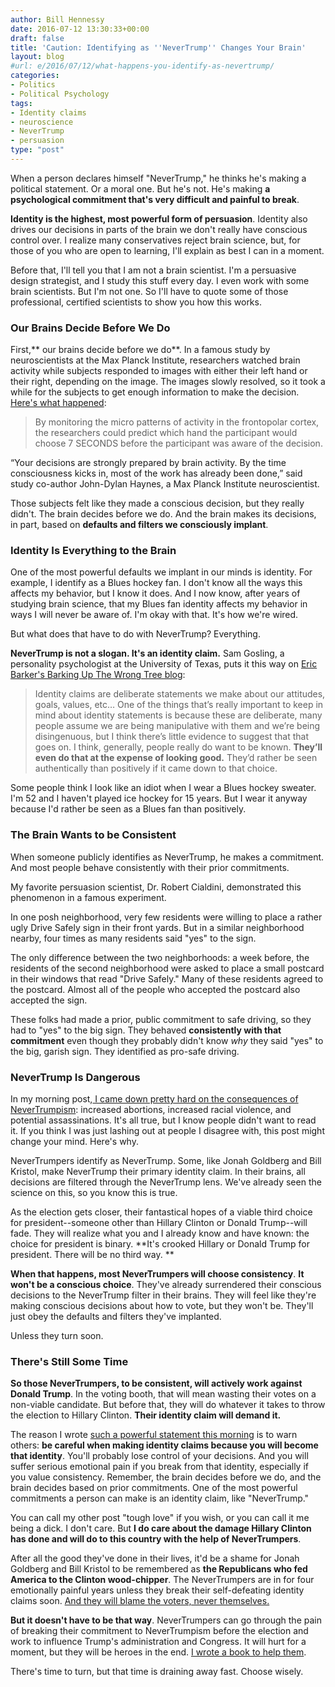 ```yaml
---
author: Bill Hennessy
date: 2016-07-12 13:30:33+00:00
draft: false
title: 'Caution: Identifying as ''NeverTrump'' Changes Your Brain'
layout: blog
#url: e/2016/07/12/what-happens-you-identify-as-nevertrump/
categories:
- Politics
- Political Psychology
tags:
- Identity claims
- neuroscience
- NeverTrump
- persuasion
type: "post"
---
```


When a person declares himself "NeverTrump," he thinks he's making a political statement. Or a moral one. But he's not. He's making **a psychological commitment that's very difficult and painful to break**.

**Identity is the highest, most powerful form of persuasion**. Identity also drives our decisions in parts of the brain we don't really have conscious control over. I realize many conservatives reject brain science, but, for those of you who are open to learning, I'll explain as best I can in a moment.

Before that, I'll tell you that I am not a brain scientist. I'm a persuasive design strategist, and I study this stuff every day. I even work with some brain scientists. But I'm not one. So I'll have to quote some of those professional, certified scientists to show you how this works.



### Our Brains Decide Before We Do



First,** our brains decide before we do**. In a famous study by neuroscientists at the Max Planck Institute, researchers watched brain activity while subjects responded to images with either their left hand or their right, depending on the image. The images slowly resolved, so it took a while for the subjects to get enough information to make the decision. [Here's what happened](https://exploringthemind.com/the-mind/brain-scans-can-reveal-your-decisions-7-seconds-before-you-decide):



> By monitoring the micro patterns of activity in the frontopolar cortex, the researchers could predict which hand the participant would choose 7 SECONDS before the participant was aware of the decision.

“Your decisions are strongly prepared by brain activity. By the time consciousness kicks in, most of the work has already been done,” said study co-author John-Dylan Haynes, a Max Planck Institute neuroscientist.



Those subjects felt like they made a conscious decision, but they really didn't. The brain decides before we do. And the brain makes its decisions, in part, based on **defaults and filters we consciously implant**.



### Identity Is Everything to the Brain



One of the most powerful defaults we implant in our minds is identity. For example, I identify as a Blues hockey fan. I don't know all the ways this affects my behavior, but I know it does. And I now know, after years of studying brain science, that my Blues fan identity affects my behavior in ways I will never be aware of. I'm okay with that. It's how we're wired.

But what does that have to do with NeverTrump? Everything.

**NeverTrump is not a slogan. It's an identity claim.** Sam Gosling, a personality psychologist at the University of Texas, puts it this way on [Eric Barker's Barking Up The Wrong Tree blog](https://www.bakadesuyo.com/2016/06/how-to-read-people-2/):



> Identity claims are deliberate statements we make about our attitudes, goals, values, etc… One of the things that’s really important to keep in mind about identity statements is because these are deliberate, many people assume we are being manipulative with them and we’re being disingenuous, but I think there’s little evidence to suggest that that goes on. I think, generally, people really do want to be known. **They’ll even do that at the expense of looking good.** They’d rather be seen authentically than positively if it came down to that choice.



Some people think I look like an idiot when I wear a Blues hockey sweater. I'm 52 and I haven't played ice hockey for 15 years. But I wear it anyway because I'd rather be seen as a Blues fan than positively.



### The Brain Wants to be Consistent



When someone publicly identifies as NeverTrump, he makes a commitment. And most people behave consistently with their prior commitments.

My favorite persuasion scientist, Dr. Robert Cialdini, demonstrated this phenomenon in a famous experiment.

In one posh neighborhood, very few residents were willing to place a rather ugly Drive Safely sign in their front yards. But in a similar neighborhood nearby, four times as many residents said "yes" to the sign.

The only difference between the two neighborhoods: a week before, the residents of the second neighborhood were asked to place a small postcard in their windows that read "Drive Safely." Many of these residents agreed to the postcard. Almost all of the people who accepted the postcard also accepted the sign.

These folks had made a prior, public commitment to safe driving, so they had to "yes" to the big sign. They behaved **consistently with that commitment** even though they probably didn't know _why_ they said "yes" to the big, garish sign. They identified as pro-safe driving.



### NeverTrump Is Dangerous



In my morning post,[ I came down pretty hard on the consequences of NeverTrumpism](https://hennessysview.com/2016/07/12/how-nevertrump-promotes-race-violence/): increased abortions, increased racial violence, and potential assassinations. It's all true, but I know people didn't want to read it. If you think I was just lashing out at people I disagree with, this post might change your mind. Here's why.

NeverTrumpers identify as NeverTrump. Some, like Jonah Goldberg and Bill Kristol, make NeverTrump their primary identity claim. In their brains, all decisions are filtered through the NeverTrump lens. We've already seen the science on this, so you know this is true.

As the election gets closer, their fantastical hopes of a viable third choice for president--someone other than Hillary Clinton or Donald Trump--will fade. They will realize what you and I already know and have known: the choice for president is binary. **It's crooked Hillary or Donald Trump for president. There will be no third way. **

**When that happens, most NeverTrumpers will choose consistency**. **It won't be a conscious choice**. They've already surrendered their conscious decisions to the NeverTrump filter in their brains. They will feel like they're making conscious decisions about how to vote, but they won't be. They'll just obey the defaults and filters they've implanted.

Unless they turn soon.



### There's Still Some Time



**So those NeverTrumpers, to be consistent, will actively work against Donald Trump**. In the voting booth, that will mean wasting their votes on a non-viable candidate. But before that, they will do whatever it takes to throw the election to Hillary Clinton. **Their identity claim will demand it.**

The reason I wrote [such a powerful statement this morning](https://hennessysview.com/2016/07/12/how-nevertrump-promotes-race-violence/) is to warn others: **be careful when making identity claims because you will become that identity**. You'll probably lose control of your decisions. And you will suffer serious emotional pain if you break from that identity, especially if you value consistency. Remember, the brain decides before we do, and the brain decides based on prior commitments. One of the most powerful commitments a person can make is an identity claim, like "NeverTrump."

You can call my other post "tough love" if you wish, or you can call it me being a dick. I don't care. But **I do care about the damage Hillary Clinton has done and will do to this country with the help of NeverTrumpers**.

After all the good they've done in their lives, it'd be a shame for Jonah Goldberg and Bill Kristol to be remembered as **the Republicans who fed America to the Clinton wood-chipper**. The NeverTrumpers are in for four emotionally painful years unless they break their self-defeating identity claims soon. [And they will blame the voters, never themselves.](https://hennessysview.com/2016/07/11/warning-reality-doesnt-care/)

**But it doesn't have to be that way**. NeverTrumpers can go through the pain of breaking their commitment to NeverTrumpism before the election and work to influence Trump's administration and Congress. It will hurt for a moment, but they will be heroes in the end. [I wrote a book to help them](https://hennessysview.com/turning-on-trump/).

There's time to turn, but that time is draining away fast. Choose wisely.



